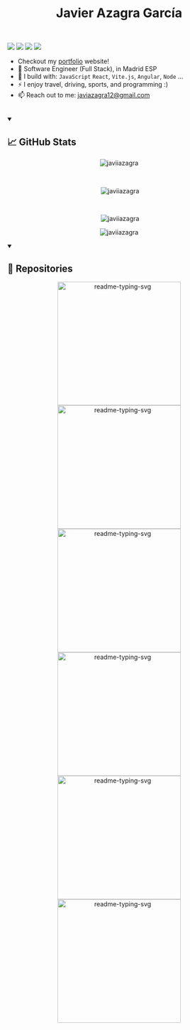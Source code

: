 <h1 align="center">Javier Azagra García</h1>

</br>

[<img src="https://img.shields.io/badge/github-%2312100E.svg?&style=for-the-badge&logo=github&logoColor=white&color=black" target="_blank" />](https://github.com/JaviiAzagra)
[<img src="https://img.shields.io/badge/gitlab-%2312100E.svg?&style=for-the-badge&logo=gitlab&logoColor=white&color=9b51e0" target="_blank" />](https://gitlab.com/JaviAzagra)
[<img src="https://img.shields.io/badge/instagram-%2312100E.svg?&style=for-the-badge&logo=instagram&color=405DE6" target="_blank"/>](https://instagram.com/12jav1) 
[<img src="https://img.shields.io/badge/linkedin-%230077B5.svg?&style=for-the-badge&logo=linkedin&logoColor=white" target="_blank"/>](https://www.linkedin.com/in/javier-azagra-garc%C3%ADa/)



- Checkout my [portfolio](https://javierazagra.com/) website!
- 🏢 Software Engineer (Full Stack), in Madrid ESP
- 🧰 I build with: `JavaScript` `React`, `Vite.js`, `Angular`, `Node` ...
- ⚡ I enjoy travel, driving, sports, and programming :)
- 📫 Reach out to me: javiazagra12@gmail.com
</br>
<details open>
  <summary><h2>📈 GitHub Stats</h2></summary>
  <p align="center"><img align="center" src="https://github-readme-stats.vercel.app/api/top-langs?username=javiiazagra&theme=react&hide_border=true&bg_color=000000&title_color=FFFFFF&icon_color=FFFFFF&hide_border&show_icons=true&locale=en&layout=donut" alt="javiiazagra" /></p>
    </br>
  <p align="center">&nbsp;<img align="center" src="https://github-readme-stats.vercel.app/api?username=javiiazagra&theme=react&hide_border=true&bg_color=000000&title_color=FFFFFF&text_color=7F7F7F&icon_color=FFFFFF&hide_border&show_icons=true&locale=en" alt="javiiazagra" /></p>
    </br>
  <p  align="center">&nbsp;<img src="https://streak-stats.demolab.com/?user=JaviiAzagra&theme=dark&background=000000&ring=FFFFFF&currStreakLabel=FFFFFF&currStreakNum=FFFFFF&fire=FFFFFF&sideLabels=7F7F7F&dates=7F7F7F" alt="javiiazagra" /></p>
  <p align="center"> <img src="https://komarev.com/ghpvc/?username=javiiazagra&label=Profile%20views&color=7F7F7F&style=flat" alt="javiiazagra" /> </p>
</details>

<details open> 
  <summary><h2>📙 Repositories</h2></summary>
  <p align="center">
    <a href="https://github.com/JaviiAzagra/Github-Clone"><img width="278" src="https://denvercoder1-github-readme-stats.vercel.app/api/pin/?username=JaviiAzagra&repo=github-clone&theme=react&hide_border=true&bg_color=141514&title_color=FFFFFF&icon_color=FFFFFF&show_icons=true" alt="readme-typing-svg"></a>
    <a href="https://github.com/JaviiAzagra/Template-Node.js"><img width="278" src="https://denvercoder1-github-readme-stats.vercel.app/api/pin/?username=JaviiAzagra&repo=Template-Node.js&theme=react&hide_border=true&bg_color=141514&title_color=FFFFFF&icon_color=FFFFFF&show_icons=true" alt="readme-typing-svg"></a>
    <a href="https://github.com/JaviiAzagra/javierazagra.com"><img width="278" src="https://denvercoder1-github-readme-stats.vercel.app/api/pin/?username=JaviiAzagra&repo=javierazagra.com&theme=react&hide_border=true&bg_color=141514&title_color=FFFFFF&icon_color=FFFFFF&show_icons=true" alt="readme-typing-svg"></a>
    <a href="https://github.com/JaviiAzagra/Porsche-Supercup"><img width="278" src="https://denvercoder1-github-readme-stats.vercel.app/api/pin/?username=JaviiAzagra&repo=Porsche-Supercup&theme=react&hide_border=true&bg_color=141514&title_color=FFFFFF&icon_color=FFFFFF&show_icons=true" alt="readme-typing-svg"></a>
    <a href="https://github.com/JaviiAzagra/Four-Corners"><img width="278" src="https://denvercoder1-github-readme-stats.vercel.app/api/pin/?username=JaviiAzagra&repo=Four-Corners&theme=react&hide_border=true&bg_color=141514&title_color=FFFFFF&icon_color=FFFFFF&show_icons=true" alt="readme-typing-svg"></a>
    <a href="https://github.com/JaviiAzagra/BOT-DISCORD"><img width="278" src="https://denvercoder1-github-readme-stats.vercel.app/api/pin/?username=JaviiAzagra&repo=BOT-DISCORD&theme=react&hide_border=true&bg_color=141514&title_color=FFFFFF&icon_color=FFFFFF&show_icons=true" alt="readme-typing-svg"></a>
  </p>
</details>
